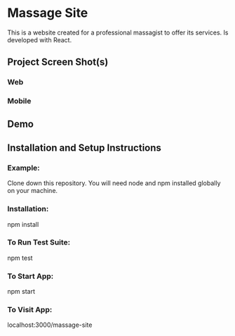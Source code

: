 # Massage Site

This is a website created for a professional massagist to offer its services. Is developed with React.

## Project Screen Shot(s)

### Web
### Mobile

## Demo 

## Installation and Setup Instructions

### Example:
Clone down this repository. You will need node and npm installed globally on your machine.

### Installation:

npm install

### To Run Test Suite:

npm test

### To Start App:

npm start

### To Visit App:

localhost:3000/massage-site